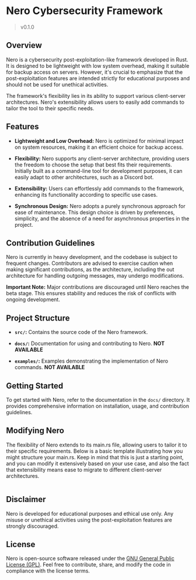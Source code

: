 # Nero Cybersecurity Framework

> v0.1.0

## Overview

Nero is a cybersecurity post-exploitation-like framework developed in Rust. It is designed to be lightweight with low system overhead, making it suitable for backup access on servers. However, it's crucial to emphasize that the post-exploitation features are intended strictly for educational purposes and should not be used for unethical activities.

The framework's flexibility lies in its ability to support various client-server architectures. Nero's extensibility allows users to easily add commands to tailor the tool to their specific needs.

## Features

- **Lightweight and Low Overhead:** Nero is optimized for minimal impact on system resources, making it an efficient choice for backup access.

- **Flexibility:** Nero supports any client-server architecture, providing users the freedom to choose the setup that best fits their requirements. Initially built as a command-line tool for development purposes, it can easily adapt to other architectures, such as a Discord bot.

- **Extensibility:** Users can effortlessly add commands to the framework, enhancing its functionality according to specific use cases.

- **Synchronous Design:** Nero adopts a purely synchronous approach for ease of maintenance. This design choice is driven by preferences, simplicity, and the absence of a need for asynchronous properties in the project.

## Contribution Guidelines

Nero is currently in heavy development, and the codebase is subject to frequent changes. Contributors are advised to exercise caution when making significant contributions, as the architecture, including the out architecture for handling outgoing messages, may undergo modifications.

**Important Note:** Major contributions are discouraged until Nero reaches the beta stage. This ensures stability and reduces the risk of conflicts with ongoing development.

## Project Structure

- **`src/`:** Contains the source code of the Nero framework.

- **`docs/`:** Documentation for using and contributing to Nero. **NOT AVAILABLE**

- **`examples/`:** Examples demonstrating the implementation of Nero commands. **NOT AVAILABLE**

## Getting Started

To get started with Nero, refer to the documentation in the `docs/` directory. It provides comprehensive information on installation, usage, and contribution guidelines.

## Modifying Nero

The flexibility of Nero extends to its main.rs file, allowing users to tailor it to their specific requirements. Below is a basic template illustrating how you might structure your main.rs. Keep in mind that this is just a starting point, and you can modify it extensively based on your use case, and also the fact that extensibility means ease to migrate to different client-server architectures.

```rust

```

## Disclaimer

Nero is developed for educational purposes and ethical use only. Any misuse or unethical activities using the post-exploitation features are strongly discouraged.

## License

Nero is open-source software released under the [GNU General Public License (GPL)](LICENSE). Feel free to contribute, share, and modify the code in compliance with the license terms.
